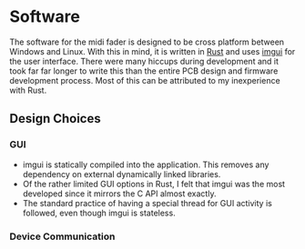 # Software

The software for the midi fader is designed to be cross platform between Windows and Linux. With this in mind, it is
written in [Rust][1] and uses [imgui][2] for the user interface. There were many hiccups during development and it took
far far longer to write this than the entire PCB design and firmware development process. Most of this can be attributed
to my inexperience with Rust.

## Design Choices

### GUI

 - imgui is statically compiled into the application. This removes any dependency on external dynamically linked
   libraries.
 - Of the rather limited GUI options in Rust, I felt that imgui was the most developed since it mirrors the C API almost
   exactly.
 - The standard practice of having a special thread for GUI activity is followed, even though imgui is stateless.

### Device Communication

[1]: https://rust-lang.org
[2]: https://github.com/ocornut/imgui

